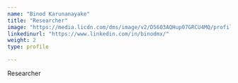 ```yaml
---
name: "Binod Karunanayake"
title: "Researcher"
image: "https://media.licdn.com/dms/image/v2/D5603AQHup07GRCU4MQ/profile-displayphoto-shrink_400_400/profile-displayphoto-shrink_400_400/0/1683479430365?e=1746057600&v=beta&t=5XtlGemfCyKaM4SKlGmuw3NQddnvOJP5v5D9Okvmz9I"
linkedinurl: "https://www.linkedin.com/in/binodmx/"
weight: 2
type: profile

---
```

Researcher
